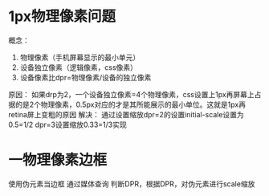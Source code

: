 # 1px物理像素问题
概念：
  1. 物理像素（手机屏幕显示的最小单元）
  2. 设备独立像素（逻辑像素，css像素）
  3. 设备像素比dpr=物理像素/设备的独立像素
  
原因：
  如果drp为2，一个设备独立像素=4个物理像素，css设置上1px再屏幕上占据的是2个物理像素，0.5px对应的才是其所能展示的最小单位。这就是1px再retina屏上变粗的原因
解决：
  通过设置缩放dpr=2的设置initial-scale设置为0.5=1/2
  dpr=3设置缩放0.33=1/3实现
# 一物理像素边框
  使用伪元素当边框
	通过媒体查询 判断DPR，根据DPR，对伪元素进行scale缩放
    